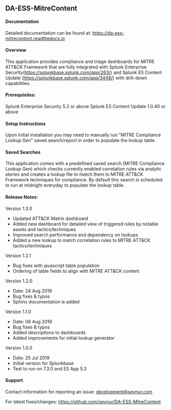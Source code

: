 ## DA-ESS-MitreContent

#### Documentation
Detailed documentation can be found at: https://da-ess-mitrecontent.readthedocs.io

#### Overview
This application provides compliance and triage dashboards for MITRE ATT&CK Framework that are fully integrated with Splunk Enterprise Security(https://splunkbase.splunk.com/app/263/) and Splunk ES Content Update (https://splunkbase.splunk.com/app/3449/) with drill-down capabilities.

#### Prerequisites:
Splunk Enterprise Security 5.2 or above
Splunk ES Content Update 1.0.40 or above

#### Setup Instructions
Upon initial installation you may need to manually run "MITRE Compliance Lookup Gen" saved search/report in order to populate the lookup table.

#### Saved Searches
This application comes with a predefined saved search (MITRE Compliance Lookup Gen) which checks currently enabled correlation rules via analytic stories and creates a lookup file to match them to MITRE ATT&CK Framework techniques for compliance.  By default this search is scheduled to run at midnight everyday to populate the lookup table.

#### Release Notes:
Version 1.3.0
- Updated ATT&CK Matrix dashboard
- Added new dashboard for detailed view of triggered rules by notable assets and tactics/techniques
- Improved search performance and dependency on lookups
- Added a new lookup to match correlation rules to MITRE ATT&CK tactics/techniques

Version 1.2.1
- Bug fixes with javascript table population
- Ordering of table fields to align with MITRE ATT&CK content

Version 1.2.0
- Date: 24 Aug 2019
- Bug fixes & typos
- Sphinx documentation is added

Version 1.1.0
- Date: 06 Aug 2019
- Bug fixes & typos
- Added descriptions to dashboards
- Added improvements for initial lookup generator

Version 1.0.0
- Date: 25 Jul 2019
- Initial version for Splunkbase
- Test to run on 7.3.0 and ES App 5.3


#### Support
Contact information for reporting an issue: development@seynur.com

For latest fixes/changes: https://github.com/seynur/DA-ESS-MitreContent
